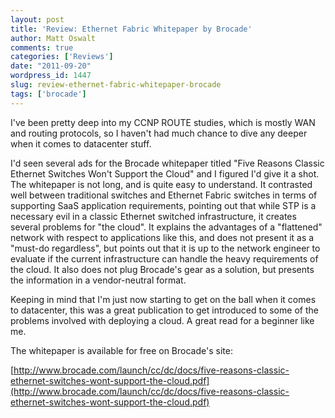 ```yaml
---
layout: post
title: 'Review: Ethernet Fabric Whitepaper by Brocade'
author: Matt Oswalt
comments: true
categories: ['Reviews']
date: "2011-09-20"
wordpress_id: 1447
slug: review-ethernet-fabric-whitepaper-brocade
tags: ['brocade']
---
```



I've been pretty deep into my CCNP ROUTE studies, which is mostly WAN and routing protocols, so I haven't had much chance to dive any deeper when it comes to datacenter stuff.

I'd seen several ads for the Brocade whitepaper titled "Five Reasons Classic Ethernet Switches Won't Support the Cloud" and I figured I'd give it a shot. The whitepaper is not long, and is quite easy to understand. It contrasted well between traditional switches and Ethernet Fabric switches in terms of supporting SaaS application requirements, pointing out that while STP is a necessary evil in a classic Ethernet switched infrastructure, it creates several problems for "the cloud". It explains the advantages of a "flattened" network with respect to applications like this, and does not present it as a "must-do regardless", but points out that it is up to the network engineer to evaluate if the current infrastructure can handle the heavy requirements of the cloud. It also does not plug Brocade's gear as a solution, but presents the information in a vendor-neutral format.

Keeping in mind that I'm just now starting to get on the ball when it comes to datacenter, this was a great publication to get introduced to some of the problems involved with deploying a cloud. A great read for a beginner like me.

The whitepaper is available for free on Brocade's site:

[http://www.brocade.com/launch/cc/dc/docs/five-reasons-classic-ethernet-switches-wont-support-the-cloud.pdf](http://www.brocade.com/launch/cc/dc/docs/five-reasons-classic-ethernet-switches-wont-support-the-cloud.pdf)
